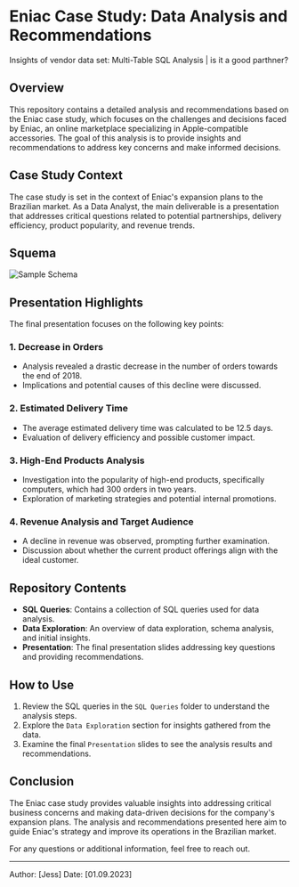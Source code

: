 # Eniac Case Study: Data Analysis and Recommendations
Insights of vendor data set: Multi-Table SQL Analysis | is it a good parthner?


## Overview
This repository contains a detailed analysis and recommendations based on the Eniac case study, which 
focuses on the challenges and decisions faced by Eniac, an online marketplace specializing in Apple-compatible 
accessories. The goal of this analysis is to provide insights and recommendations to address key concerns
and make informed decisions.

## Case Study Context
The case study is set in the context of Eniac's expansion plans to the Brazilian market. As a Data Analyst, the main 
deliverable is a presentation that addresses critical questions related to potential partnerships, delivery efficiency, product popularity, and revenue trends.

## Squema

![Sample Schema](images/schema.png)


## Presentation Highlights
The final presentation focuses on the following key points:

### 1. Decrease in Orders
- Analysis revealed a drastic decrease in the number of orders towards the end of 2018.
- Implications and potential causes of this decline were discussed.

### 2. Estimated Delivery Time
- The average estimated delivery time was calculated to be 12.5 days.
- Evaluation of delivery efficiency and possible customer impact.

### 3. High-End Products Analysis
- Investigation into the popularity of high-end products, specifically computers, which had 300 orders in two years.
- Exploration of marketing strategies and potential internal promotions.

### 4. Revenue Analysis and Target Audience
- A decline in revenue was observed, prompting further examination.
- Discussion about whether the current product offerings align with the ideal customer.

## Repository Contents
- **SQL Queries**: Contains a collection of SQL queries used for data analysis.
- **Data Exploration**: An overview of data exploration, schema analysis, and initial insights.
- **Presentation**: The final presentation slides addressing key questions and providing recommendations.

## How to Use
1. Review the SQL queries in the `SQL Queries` folder to understand the analysis steps.
2. Explore the `Data Exploration` section for insights gathered from the data.
3. Examine the final `Presentation` slides to see the analysis results and recommendations.

## Conclusion
The Eniac case study provides valuable insights into addressing critical business concerns and making data-driven decisions for the company's expansion plans. The analysis and recommendations presented here aim to guide Eniac's strategy and improve its operations in the Brazilian market.

For any questions or additional information, feel free to reach out.

---
Author: [Jess]
Date: [01.09.2023]


 
